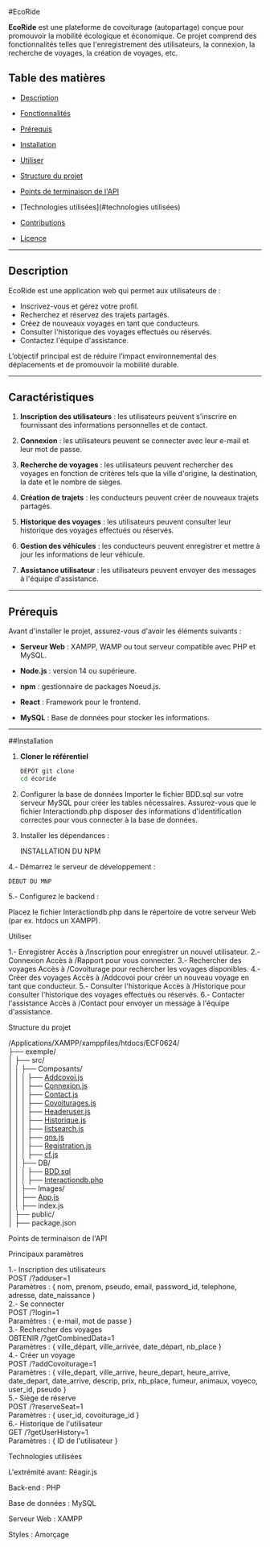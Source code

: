 #EcoRide

**EcoRide** est une plateforme de covoiturage (autopartage) conçue pour promouvoir la mobilité écologique et économique. Ce projet comprend des fonctionnalités telles que l'enregistrement des utilisateurs, la connexion, la recherche de voyages, la création de voyages, etc.

## Table des matières

- [Description](#description)

- [Fonctionnalités](#fonctionnalités)

- [Prérequis](#prérequis)

- [Installation](#installation)

- [Utiliser](#utiliser)

- [Structure du projet](#project-structure)

- [Points de terminaison de l'API](#api-endpoints)

- [Technologies utilisées](#technologies utilisées)

- [Contributions](#contributions)

- [Licence](#licence)

---

## Description

EcoRide est une application web qui permet aux utilisateurs de :
- Inscrivez-vous et gérez votre profil.
- Recherchez et réservez des trajets partagés.
- Créez de nouveaux voyages en tant que conducteurs.
- Consulter l'historique des voyages effectués ou réservés.
- Contactez l'équipe d'assistance.

L’objectif principal est de réduire l’impact environnemental des déplacements et de promouvoir la mobilité durable.







---

## Caractéristiques

1. **Inscription des utilisateurs** : les utilisateurs peuvent s'inscrire en fournissant des informations personnelles et de contact.

2. **Connexion** : les utilisateurs peuvent se connecter avec leur e-mail et leur mot de passe.

3. **Recherche de voyages** : les utilisateurs peuvent rechercher des voyages en fonction de critères tels que la ville d'origine, la destination, la date et le nombre de sièges.

4. **Création de trajets** : les conducteurs peuvent créer de nouveaux trajets partagés.
5. **Historique des voyages** : les utilisateurs peuvent consulter leur historique des voyages effectués ou réservés.

6. **Gestion des véhicules** : les conducteurs peuvent enregistrer et mettre à jour les informations de leur véhicule.

7. **Assistance utilisateur** : les utilisateurs peuvent envoyer des messages à l'équipe d'assistance.

---

## Prérequis

Avant d'installer le projet, assurez-vous d'avoir les éléments suivants :

- **Serveur Web** : XAMPP, WAMP ou tout serveur compatible avec PHP et MySQL.

- **Node.js** : version 14 ou supérieure.

- **npm** : gestionnaire de packages Noeud.js.

- **React** : Framework pour le frontend.

- **MySQL** : Base de données pour stocker les informations.











---

##Installation

1. **Cloner le référentiel**
   ```bash
   DÉPÔT git clone
   cd écoride


2. Configurer la base de données
Importer le fichier BDD.sql sur votre serveur MySQL pour créer les tables nécessaires.
Assurez-vous que le fichier Interactiondb.php disposer des informations d'identification correctes pour vous connecter à la base de données.

3. Installer les dépendances :

	INSTALLATION DU NPM

4.- Démarrez le serveur de développement : 

	DÉBUT DU MNP

5.- Configurez le backend :

Placez le fichier Interactiondb.php dans le répertoire de votre serveur Web (par ex. htdocs un XAMPP).



Utiliser

1.- Enregistrer
Accès à /Inscription pour enregistrer un nouvel utilisateur.
2.- Connexion
Accès à /Rapport pour vous connecter.
3.- Rechercher des voyages
Accès à /Covoiturage pour rechercher les voyages disponibles.
4.- Créer des voyages
Accès à /Addcovoi pour créer un nouveau voyage en tant que conducteur.
5.- Consulter l'historique
Accès à /Historique pour consulter l'historique des voyages effectués ou réservés.
6.- Contacter l'assistance
Accès à /Contact pour envoyer un message à l'équipe d'assistance.




Structure du projet

/Applications/XAMPP/xamppfiles/htdocs/ECF0624/ <br>
├── exemple/<br>
│ ├── src/<br>
│ │ ├── Composants/<br>
│ │ │ ├── [Addcovoi.js](http://_vscodecontentref_/0)<br>
│ │ │ ├── [Connexion.js](http://_vscodecontentref_/1)<br>
│ │ │ ├── [Contact.js](http://_vscodecontentref_/2)<br>
│   │   │   ├── [Covoiturages.js](http://_vscodecontentref_/3)<br>
│ │ │ ├── [Headeruser.js](http://_vscodecontentref_/4)<br>
│   │   │   ├── [Historique.js](http://_vscodecontentref_/5)<br>
│ │ │ ├── [listsearch.js](http://_vscodecontentref_/6)<br>
│ │ │ ├── [qns.js](http://_vscodecontentref_/7)<br>
│ │ │ ├── [Registration.js](http://_vscodecontentref_/8)<br>
│ │ │ ├── [cf.js](http://_vscodecontentref_/9)<br>
│ │ ├── DB/<br>
│ │ │ ├── [BDD.sql](http://_vscodecontentref_/10)<br>
│ │ │ ├── [Interactiondb.php](http://_vscodecontentref_/11)<br>
│ │ ├── Images/<br>
│ │ ├── [App.js](http://_vscodecontentref_/12)<br>
│ │ ├── index.js<br>
│ ├── public/<br>
│ ├── package.json<br>


Points de terminaison de l'API

Principaux paramètres

1.- Inscription des utilisateurs<br>
POST /?adduser=1<br>
Paramètres : { nom, prenom, pseudo, email, password_id, telephone, adresse, date_naissance }<br>
2.- Se connecter<br>
POST /?login=1<br>
Paramètres : { e-mail, mot de passe }<br>
3.- Rechercher des voyages<br>
OBTENIR /?getCombinedData=1<br>
Paramètres : { ville_départ, ville_arrivée, date_départ, nb_place }<br>
4.- Créer un voyage<br>
POST /?addCovoiturage=1<br>
Paramètres : { ville_depart, ville_arrive, heure_depart, heure_arrive, date_depart, date_arrive, descrip, prix, nb_place, fumeur, animaux, voyeco, user_id, pseudo }<br>
5.- Siège de réserve<br>
POST /?reserveSeat=1<br>
Paramètres : { user_id, covoiturage_id }<br>
6.- Historique de l'utilisateur<br>
GET /?getUserHistory=1<br>
Paramètres : { ID de l'utilisateur }<br>



Technologies utilisées


L'extrémité avant: Réagir.js

Back-end : PHP

Base de données : MySQL

Serveur Web : XAMPP

Styles : Amorçage



